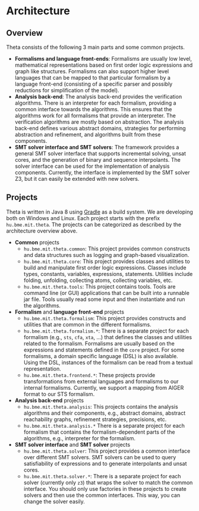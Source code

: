 # Architecture

## Overview

Theta consists of the following 3 main parts and some common projects.
* **Formalisms and language front-ends**: Formalisms are usually low level, mathematical representations based on first order logic expressions and graph like structures. Formalisms can also support higher level languages that can be mapped to that particular formalism by a language front-end (consisting of a specific parser and possibly reductions for simplification of the model).
* **Analysis back-end**: The analysis back-end provides the verification algorithms. There is an interpreter for each formalism, providing a common interface towards the algorithms. This ensures that the algorithms work for all formalisms that provide an interpreter. The verification algorithms are mostly based on abstraction. The analysis back-end defines various abstract domains, strategies for performing abstraction and refinement, and algorithms built from these components.
* **SMT solver interface and SMT solvers**: The framework provides a general SMT solver interface that supports incremental solving, unsat cores, and the generation of binary and sequence interpolants. The solver interface can be used for the implementation of analysis components. Currently, the interface is implemented by the SMT solver Z3, but it can easily be extended with new solvers.

## Projects

Theta is written in Java 8 using [Gradle](https://gradle.org/) as a build system. We are developing both on Windows and Linux. Each project starts with the prefix `hu.bme.mit.theta`. The projects can be categorized as described by the architecture overview above.
* **Common** projects
  * `hu.bme.mit.theta.common`: This project provides common constructs and data structures such as logging and graph-based visualization.
  * `hu.bme.mit.theta.core`: This project provides classes and utilities to build and manipulate first order logic expressions. Classes include types, constants, variables, expressions, statements. Utilities include folding, unfolding, collecting atoms, collecting variables, etc.
  * `hu.bme.mit.theta.tools`: This project contains tools. Tools are command line (or GUI) applications that can be built into a runnable jar file. Tools usually read some input and then instantiate and run the algorithms.
* **Formalism** and **language front-end** projects
  * `hu.bme.mit.theta.formalism`: This project provides constructs and utilities that are common in the different formalisms.
  * `hu.bme.mit.theta.formalism.*`: There is a separate project for each formalism (e.g., `sts`, `cfa`, `xta`, ...) that defines the classes and utilities related to the formalism. Formalisms are usually based on the expressions and statements defined in the `core` project. For some formalisms, a domain specific language (DSL) is also available. Using the DSL, instances of the formalism can be read from a textual representation.
  * `hu.bme.mit.theta.frontend.*`: These projects provide transformations from external languages and formalisms to our internal formalisms. Currently, we support a mapping from AIGER format to our STS formalism.
* **Analysis back-end** projects
  * `hu.bme.mit.theta.analysis`: This projects contains the analysis algorithms and their components, e.g., abstract domains, abstract reachability graphs, refinement strategies, precisions, etc.
  * `hu.bme.mit.theta.analysis.*` There is a separate project for each formalism that contains the formalism-dependent parts of the algorithms, e.g., interpreter for the formalism.
* **SMT solver interface** and **SMT solver** projects
  * `hu.bme.mit.theta.solver`: This project provides a common interface over different SMT solvers. SMT solvers can be used to query satisfiability of expressions and to generate interpolants and unsat cores.
  * `hu.bme.mit.theta.solver.*`: There is a separate project for each solver (currently only `z3`) that wraps the solver to match the common interface. You should only use factories in these projects to create solvers and then use the common interfaces. This way, you can change the solver easily.